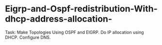 # Eigrp-and-Ospf-redistribution-With-dhcp-address-allocation-
Task: Make Topologies Using OSPF and EIGRP. Do IP allocation using DHCP. Configure DNS.
